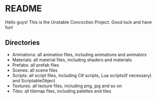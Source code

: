 # README
Hello guys! This is the Unstable Concoction Project. Good luck and have fun!

## Directories
+ Animations: all animation files, including animations and animators
+ Materials: all material files, including shaders and materials
+ Prefabs: all prefab files
+ Scenes: all scene files
+ Scripts: all script files, including C# scripts, Lua scripts(if necessary) and ScriptableObject
+ Textures: all texture files, including png, jpg and so on
+ Tiles: all tilemap files, including palettes and tiles
